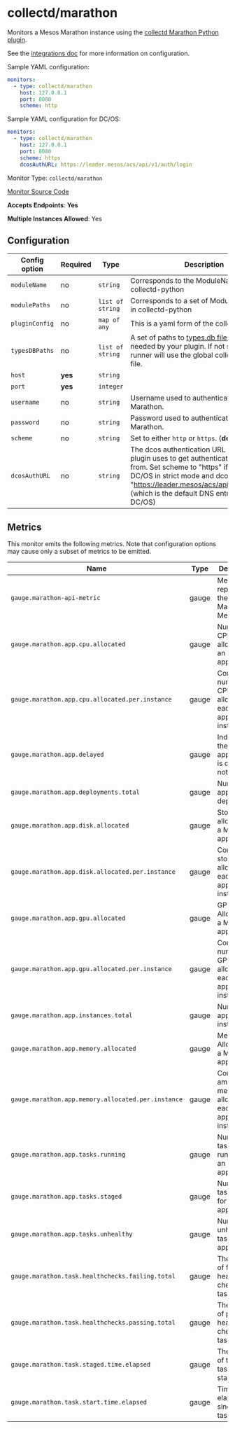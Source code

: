 <!--- GENERATED BY gomplate from scripts/docs/monitor-page.md.tmpl --->

# collectd/marathon

 Monitors a Mesos Marathon instance using the
[collectd Marathon Python plugin](https://github.com/signalfx/collectd-marathon).

See the [integrations
doc](https://github.com/signalfx/integrations/tree/master/collectd-marathon)
for more information on configuration.

Sample YAML configuration:

```yaml
monitors:
  - type: collectd/marathon
    host: 127.0.0.1
    port: 8080
    scheme: http
```

Sample YAML configuration for DC/OS:

```yaml
monitors:
  - type: collectd/marathon
    host: 127.0.0.1
    port: 8080
    scheme: https
    dcosAuthURL: https://leader.mesos/acs/api/v1/auth/login
```


Monitor Type: `collectd/marathon`

[Monitor Source Code](https://github.com/signalfx/signalfx-agent/tree/master/internal/monitors/collectd/marathon)

**Accepts Endpoints**: **Yes**

**Multiple Instances Allowed**: Yes

## Configuration

| Config option | Required | Type | Description |
| --- | --- | --- | --- |
| `moduleName` | no | `string` | Corresponds to the ModuleName option in collectd-python |
| `modulePaths` | no | `list of string` | Corresponds to a set of ModulePath options in collectd-python |
| `pluginConfig` | no | `map of any` | This is a yaml form of the collectd config. |
| `typesDBPaths` | no | `list of string` | A set of paths to [types.db files](https://collectd.org/documentation/manpages/types.db.5.shtml) that are needed by your plugin.  If not specified, the runner will use the global collectd types.db file. |
| `host` | **yes** | `string` |  |
| `port` | **yes** | `integer` |  |
| `username` | no | `string` | Username used to authenticate with Marathon. |
| `password` | no | `string` | Password used to authenticate with Marathon. |
| `scheme` | no | `string` | Set to either `http` or `https`. (**default:** `http`) |
| `dcosAuthURL` | no | `string` | The dcos authentication URL which the plugin uses to get authentication tokens from. Set scheme to "https" if operating DC/OS in strict mode and dcosAuthURL to "https://leader.mesos/acs/api/v1/auth/login" (which is the default DNS entry provided by DC/OS) |




## Metrics

This monitor emits the following metrics.  Note that configuration options may
cause only a subset of metrics to be emitted.

| Name | Type | Description |
| ---  | ---  | ---         |
| `gauge.marathon-api-metric` | gauge | Metrics reported by the Marathon Metrics API |
| `gauge.marathon.app.cpu.allocated` | gauge | Number of CPUs allocated to an application |
| `gauge.marathon.app.cpu.allocated.per.instance` | gauge | Configured number of CPUs allocated to each application instance |
| `gauge.marathon.app.delayed` | gauge | Indicates if the application is delayed or not |
| `gauge.marathon.app.deployments.total` | gauge | Number of application deployments |
| `gauge.marathon.app.disk.allocated` | gauge | Storage allocated to a Marathon application |
| `gauge.marathon.app.disk.allocated.per.instance` | gauge | Configured storage allocated each to application instance |
| `gauge.marathon.app.gpu.allocated` | gauge | GPU Allocated to a Marathon application |
| `gauge.marathon.app.gpu.allocated.per.instance` | gauge | Configured number of GPUs allocated to each application instance |
| `gauge.marathon.app.instances.total` | gauge | Number of application instances |
| `gauge.marathon.app.memory.allocated` | gauge | Memory Allocated to a Marathon application |
| `gauge.marathon.app.memory.allocated.per.instance` | gauge | Configured amount of memory allocated to each application instance |
| `gauge.marathon.app.tasks.running` | gauge | Number tasks running for an application |
| `gauge.marathon.app.tasks.staged` | gauge | Number tasks staged for an application |
| `gauge.marathon.app.tasks.unhealthy` | gauge | Number unhealthy tasks for an application |
| `gauge.marathon.task.healthchecks.failing.total` | gauge | The number of failing health checks for a task |
| `gauge.marathon.task.healthchecks.passing.total` | gauge | The number of passing health checks for a task |
| `gauge.marathon.task.staged.time.elapsed` | gauge | The amount of time the task spent in staging |
| `gauge.marathon.task.start.time.elapsed` | gauge | Time elapsed since the task started |



